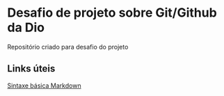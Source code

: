 # Desafio de projeto sobre Git/Github da Dio
Repositório criado para desafio do projeto

## Links úteis
[Sintaxe básica Markdown](https://www.markdownguide.org/basic-syntax)
